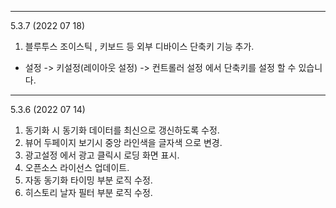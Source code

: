 
---
5.3.7 (2022 07 18)
1. 블루투스 조이스틱 , 키보드 등 외부 디바이스 단축키 기능 추가. 
  - 설정 -> 키설정(레이아웃 설정) ->  컨트롤러 설정 에서 단축키를 설정 할 수 있습니다. 

---

5.3.6 (2022 07 14)
1. 동기화 시 동기화 데이터를 최신으로 갱신하도록 수정. 
2. 뷰어 두페이지 보기시 중앙 라인색을 글자색 으로 변경.
3. 광고설정 에서 광고 클릭시 로딩 화면 표시. 
4. 오픈소스 라이선스 업데이트.
5. 자동 동기화 타이밍 부분 로직 수정.
6. 히스토리 날자 필터 부분 로직 수정. 

